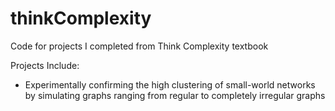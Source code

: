 # thinkComplexity

Code for projects I completed from Think Complexity textbook

Projects Include:

- Experimentally confirming the high clustering of small-world networks
by simulating graphs ranging from regular to completely irregular graphs

